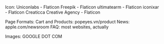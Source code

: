 Icon:
Uniconlabs - Flaticon
Freepik - Flaticon
ultimatearm - Flaticon
iconixar - Flaticon
Creaticca Creative Agency - Flaticon

Page Formats:
Cart and Products: popeyes.vn/product
News: apple.com/newsroom
FAQ: most websites, actually

Images: GOOGLE DOT COM